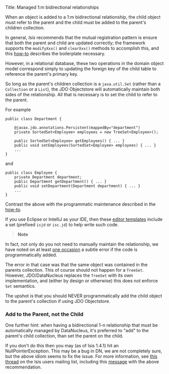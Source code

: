 Title: Managed 1:m bidirectional relationships

[//]: # (content copied to _user-guide_how-tos_class-structure_collections)

When an object is added to a 1:m bidirectional relationship, the child object must refer to the parent and the child must be added to the parent's children collection.

In general, *Isis* recommends that the mutual registration pattern is ensure that both the parent and child are updated correctly; the framework supports the `modifyXxx()` and `clearXxx()` methods to accomplish this, and this [how-to](../../../more-advanced-topics/how-to-04-060-How-to-set-up-and-maintain-bidirectional-relationships.html) describes the boilerplate necessary.  

However, in a relational database, these two operations in the domain object model correspond simply to updating the foreign key of the child table to reference the parent's primary key.

So long as the parent's children collection is a `java.util.Set` (rather than a `Collection` or a `List`), the JDO Objectstore will automatically maintain both sides of the relationship.  All that is necessary is to set the child to refer to the parent.
  
For example

    public class Department {

        @javax.jdo.annotations.Persistent(mappedBy="department")
        private SortedSet<Employee> employees = new TreeSet<Employee>();

        public SortedSet<Employee> getEmployees() { ... }
        public void setEmployees(SortedSet<Employee> employees) { ... }
        ...
    }

and

    public class Employee {
        private Department department;
        public Department getDepartment() { ... }
        public void setDepartment(Department department) { ... }
        ...
    }
    
Contrast the above with the programmatic maintenance described in the [how-to](../../../more-advanced-topics/how-to-04-060-How-to-set-up-and-maintain-bidirectional-relationships.html).

If you use Eclipse or IntelliJ as your IDE, then these [editor templates](../../../intro/resources/editor-templates.html) include a set (prefixed `isjd` or `isc.jd`) to help write such code.

> **Note**
> 
In fact, not only do you not need to manually maintain the relationship, we have noted on at least [one occasion](http://markmail.org/message/agnwmzocvdfht32f) a subtle error if the code is programmatically added.
>
The error in that case was that the same object was contained in the parents collection.  This of course should not happen for a `TreeSet`.  However, JDO/DataNucleus replaces the `TreeSet` with its own implementation, and (either by design or otherwise) this does not enforce `Set` semantics.
>
The upshot is that you should NEVER programmatically add the child object to the parent's collection if using JDO Objectstore.

### Add to the Parent, not the Child

One further hint: when having a bidirectional 1-n relationship that must be automatically managed by DataNucleus, it's preferred to "add" to the parent's child collection, than set the parent on the child.

If you don't do this then you may (as of Isis 1.4.1) hit an NullPointerException.  This may be a bug in DN, we are not completely sure, but the above idiom seems to fix the issue.  For more information, see [this thread](http://isis.markmail.org/thread/ipu2lzqqikqdglox) on the Isis users mailing list, including this [message](http://markmail.org/message/hblptpw675mlw723) with the above recommendation.
